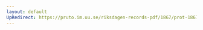 ```yaml
---
layout: default
UpRedirect: https://pruto.im.uu.se/riksdagen-records-pdf/1867/prot-1867--fk--503/prot-1867--fk--503_000.pdf
---
```

